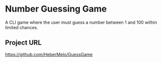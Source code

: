 # Number Guessing Game

A CLI game where the user must guess a number between 1 and 100 within limited chances.

## Project URL

https://github.com/HeberMelo/GuessGame 

